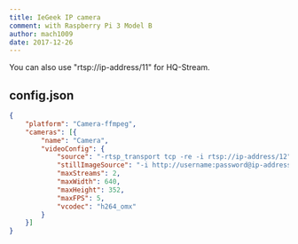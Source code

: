 ```yaml
---
title: IeGeek IP camera
comment: with Raspberry Pi 3 Model B
author: mach1009
date: 2017-12-26
---
```

You can also use "rtsp://ip-address/11" for HQ-Stream.

## config.json

```json
{
	"platform": "Camera-ffmpeg",
	"cameras": [{
		"name": "Camera",
		"videoConfig": {
			"source": "-rtsp_transport tcp -re -i rtsp://ip-address/12",
			"stillImageSource": "-i http://username:password@ip-address/tmpfs/auto.jpg",
			"maxStreams": 2,
			"maxWidth": 640,
			"maxHeight": 352,
			"maxFPS": 5,
			"vcodec": "h264_omx"
		}
	}]
}
```
